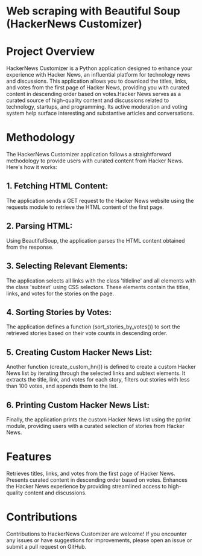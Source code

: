 # Web scraping with Beautiful Soup (HackerNews Customizer)

# Project Overview
HackerNews Customizer is a Python application designed to enhance your experience with Hacker News, an influential platform for technology news and discussions. 
This application allows you to download the titles, links, and votes from the first page of Hacker News, providing you with curated content in descending order 
based on votes.Hacker News serves as a curated source of high-quality content and discussions related to technology, startups, and programming. Its active moderation and 
voting system help surface interesting and substantive articles and conversations.

# Methodology
The HackerNews Customizer application follows a straightforward methodology to provide users with curated content from Hacker News. Here's how it works:

## 1. Fetching HTML Content: 
The application sends a GET request to the Hacker News website using the requests module to retrieve the HTML content of the first page.

## 2. Parsing HTML: 
Using BeautifulSoup, the application parses the HTML content obtained from the response.

## 3. Selecting Relevant Elements: 
The application selects all links with the class 'titleline' and all elements with the class 'subtext' using CSS selectors. 
These elements contain the titles, links, and votes for the stories on the page.

## 4. Sorting Stories by Votes: 
The application defines a function (sort_stories_by_votes()) to sort the retrieved stories based on their vote counts in descending order.

## 5. Creating Custom Hacker News List: 
Another function (create_custom_hn()) is defined to create a custom Hacker News list by iterating through the selected links and subtext elements. 
It extracts the title, link, and votes for each story, filters out stories with less than 100 votes, and appends them to the list.

## 6. Printing Custom Hacker News List: 
Finally, the application prints the custom Hacker News list using the pprint module, providing users with a curated selection of stories from Hacker News.

# Features

Retrieves titles, links, and votes from the first page of Hacker News.
Presents curated content in descending order based on votes.
Enhances the Hacker News experience by providing streamlined access to high-quality content and discussions.

# Contributions
Contributions to HackerNews Customizer are welcome! If you encounter any issues or have suggestions for improvements, please open an issue or submit a pull request on GitHub.
